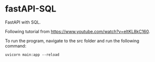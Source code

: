 # fastAPI-SQL
FastAPI with SQL.

Following tutorial from https://www.youtube.com/watch?v=eltKL8kC160.

To run the program, navigate to the src folder and run the following command:

```uvicorn main:app --reload```
